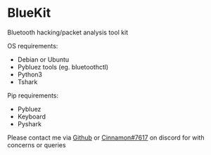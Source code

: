 # BlueKit

Bluetooth hacking/packet analysis tool kit

OS requirements:  
* Debian or Ubuntu
* Pybluez tools (eg. bluetoothctl)
* Python3
* Tshark

Pip requirements:  
* Pybluez 
* Keyboard
* Pyshark




Please contact me via [Github](https://github.com/Cinnamon1212/) or [Cinnamon#7617](https://discord.com/users/292382410530750466/) on discord for with concerns or queries
